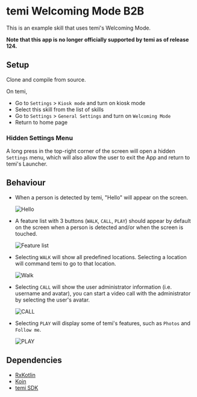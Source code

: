 # temi Welcoming Mode B2B
This is an example skill that uses temi's Welcoming Mode.

**Note that this app is no longer officially supported by temi as of release 124.**

## Setup
Clone and compile from source.

On temi,
* Go to `Settings` > `Kiosk mode` and turn on kiosk mode
* Select this skill from the list of skills
* Go to `Settings` > `General Settings` and turn on `Welcoming Mode`
* Return to home page

### Hidden Settings Menu
A long press in the top-right corner of the screen will open a hidden `Settings` menu, which will also allow the user to exit the App and return to temi's Launcher.


## Behaviour
* When a person is detected by temi, "Hello" will appear on the screen.

  ![Hello](/captures/hello.png)

* A feature list with 3 buttons (`WALK`, `CALL`, `PLAY`) should appear by default on the screen when a person is detected and/or when the screen is touched.

  ![Feature list](/captures/feature_list.png)

* Selecting `WALK` will show all predefined locations. Selecting a location will command temi to go to that location.

  ![Walk](/captures/walk.png)

* Selecting `CALL` will show the user administrator information (i.e. username and avatar), you can start a video call with the administrator by selecting the user's avatar.

  ![CALL](/captures/call.png)

* Selecting `PLAY` will display some of temi's features, such as `Photos` and `Follow me`.

  ![PLAY](/captures/play.png)


## Dependencies
* [RxKotlin](https://github.com/ReactiveX/RxKotlin)
* [Koin](https://github.com/InsertKoinIO/koin)
* [temi SDK](https://github.com/robotemi/sdk)

